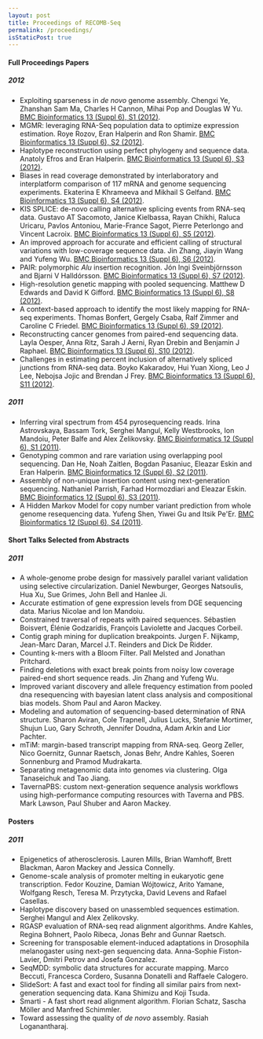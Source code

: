 ```yaml
---
layout: post
title: Proceedings of RECOMB-Seq
permalink: /proceedings/
isStaticPost: true
---
```


#### Full Proceedings Papers

##### 2012

  - Exploiting sparseness in *de novo* genome assembly. Chengxi Ye, Zhanshan Sam Ma, Charles H Cannon, Mihai Pop and Douglas W Yu. [BMC Bioinformatics 13 (Suppl 6), S1 (2012)](https://bmcbioinformatics.biomedcentral.com/articles/10.1186/1471-2105-13-S6-S1).
  - MGMR: leveraging RNA-Seq population data to optimize expression estimation. Roye Rozov, Eran Halperin and Ron Shamir. [BMC Bioinformatics 13 (Suppl 6), S2 (2012)](https://bmcbioinformatics.biomedcentral.com/articles/10.1186/1471-2105-13-S6-S2).
  - Haplotype reconstruction using perfect phylogeny and sequence data. Anatoly Efros and Eran Halperin. [BMC Bioinformatics 13 (Suppl 6), S3 (2012)](https://bmcbioinformatics.biomedcentral.com/articles/10.1186/1471-2105-13-S6-S3).
  - Biases in read coverage demonstrated by interlaboratory and interplatform comparison of 117 mRNA and genome sequencing experiments. Ekaterina E Khrameeva and Mikhail S Gelfand. [BMC Bioinformatics 13 (Suppl 6), S4 (2012)](https://bmcbioinformatics.biomedcentral.com/articles/10.1186/1471-2105-13-S6-S4).
  - KIS SPLICE: de-novo calling alternative splicing events from RNA-seq data. Gustavo AT Sacomoto, Janice Kielbassa, Rayan Chikhi, Raluca Uricaru, Pavlos Antoniou, Marie-France Sagot,   Pierre Peterlongo and Vincent Lacroix. [BMC Bioinformatics 13 (Suppl 6), S5 (2012)](https://bmcbioinformatics.biomedcentral.com/articles/10.1186/1471-2105-13-S6-S5).
  - An improved approach for accurate and efficient calling of structural variations with low-coverage sequence data. Jin Zhang, Jiayin Wang and Yufeng Wu. [BMC Bioinformatics 13 (Suppl 6), S6 (2012)](https://bmcbioinformatics.biomedcentral.com/articles/10.1186/1471-2105-13-S6-S6).
  - PAIR: polymorphic *Alu* insertion recognition. Jón Ingi Sveinbjörnsson and Bjarni V Halldórsson. [BMC Bioinformatics 13 (Suppl 6), S7 (2012)](https://bmcbioinformatics.biomedcentral.com/articles/10.1186/1471-2105-13-S6-S7).
  - High-resolution genetic mapping with pooled sequencing. Matthew D Edwards and David K Gifford. [BMC Bioinformatics 13 (Suppl 6), S8 (2012)](https://bmcbioinformatics.biomedcentral.com/articles/10.1186/1471-2105-13-S6-S8).
  - A context-based approach to identify the most likely mapping for RNA-seq experiments. Thomas Bonfert, Gergely Csaba, Ralf Zimmer and Caroline C Friedel. [BMC Bioinformatics 13 (Suppl 6), S9 (2012)](https://bmcbioinformatics.biomedcentral.com/articles/10.1186/1471-2105-13-S6-S9).
  - Reconstructing cancer genomes from paired-end sequencing data. Layla Oesper, Anna Ritz, Sarah J Aerni, Ryan Drebin and Benjamin J Raphael. [BMC Bioinformatics 13 (Suppl 6), S10 (2012)](https://bmcbioinformatics.biomedcentral.com/articles/10.1186/1471-2105-13-S6-S10).
  - Challenges in estimating percent inclusion of alternatively spliced junctions from RNA-seq data. Boyko Kakaradov, Hui Yuan Xiong, Leo J Lee, Nebojsa Jojic and Brendan J Frey. [BMC Bioinformatics 13 (Suppl 6), S11 (2012)](https://bmcbioinformatics.biomedcentral.com/articles/10.1186/1471-2105-13-S6-S11).

##### 2011

  - Inferring viral spectrum from 454 pyrosequencing reads. Irina Astrovskaya, Bassam Tork, Serghei Mangul, Kelly Westbrooks, Ion Mandoiu, Peter Balfe and Alex Zelikovsky. [BMC Bioinformatics 12 (Suppl 6), S1 (2011)](https://bmcbioinformatics.biomedcentral.com/articles/10.1186/1471-2105-12-S6-S1).
  - Genotyping common and rare variation using overlapping pool sequencing. Dan He, Noah Zaitlen, Bogdan Pasaniuc, Eleazar Eskin and Eran Halperin. [BMC Bioinformatics 12 (Suppl 6), S2 (2011)](https://bmcbioinformatics.biomedcentral.com/articles/10.1186/1471-2105-12-S6-S2).
  - Assembly of non-unique insertion content using next-generation sequencing. Nathaniel Parrish, Farhad Hormozdiari and Eleazar Eskin. [BMC Bioinformatics 12 (Suppl 6), S3 (2011)](https://bmcbioinformatics.biomedcentral.com/articles/10.1186/1471-2105-12-S6-S3).
  - A Hidden Markov Model for copy number variant prediction from whole genome resequencing data. Yufeng Shen, Yiwei Gu and Itsik Pe'Er. [BMC Bioinformatics 12 (Suppl 6), S4 (2011)](https://bmcbioinformatics.biomedcentral.com/articles/10.1186/1471-2105-12-S6-S4).


#### Short Talks Selected from Abstracts

##### 2011

  - A whole-genome probe design for massively parallel variant validation using selective circularization. Daniel Newburger, Georges Natsoulis, Hua Xu, Sue Grimes, John Bell and Hanlee Ji.
  - Accurate estimation of gene expression levels from DGE sequencing data. Marius Nicolae and Ion Mandoiu.
  - Constrained traversal of repeats with paired sequences. Sébastien Boisvert, Élénie Godzaridis, François Laviolette and Jacques Corbeil.
  - Contig graph mining for duplication breakpoints. Jurgen F. Nijkamp, Jean-Marc Daran, Marcel J.T. Reinders and Dick De Ridder.
  - Counting k-mers with a Bloom Filter. Pall Melsted and Jonathan Pritchard.
  - Finding deletions with exact break points from noisy low coverage paired-end short sequence reads. Jin Zhang and Yufeng Wu.
  - Improved variant discovery and allele frequency estimation from pooled dna resequencing with bayesian latent class analysis and compositional bias models. Shom Paul and Aaron Mackey.
  - Modeling and automation of sequencing-based determination of RNA structure. Sharon Aviran, Cole Trapnell, Julius Lucks, Stefanie Mortimer, Shujun Luo, Gary Schroth, Jennifer Doudna, Adam Arkin and Lior Pachter.
  - mTiM: margin-based transcript mapping from RNA-seq. Georg Zeller, Nico Goernitz, Gunnar Raetsch, Jonas Behr, Andre Kahles, Soeren Sonnenburg and Pramod Mudrakarta.
  - Separating metagenomic data into genomes via clustering. Olga Tanaseichuk and Tao Jiang.
  - TavernaPBS: custom next-generation sequence analysis workflows using high-performance computing resources with Taverna and PBS. Mark Lawson, Paul Shuber and Aaron Mackey.


#### Posters

##### 2011

  - Epigenetics of atherosclerosis. Lauren Mills, Brian Wamhoff, Brett Blackman, Aaron Mackey and Jessica Connelly.
  - Genome-scale analysis of promoter melting in eukaryotic gene transcription. Fedor Kouzine, Damian Wójtowicz, Arito Yamane, Wolfgang Resch, Teresa M. Przytycka, David Levens and Rafael Casellas.
  - Haplotype discovery based on unassembled sequences estimation. Serghei Mangul and Alex Zelikovsky.
  - RGASP evaluation of RNA-seq read alignment algorithms. Andre Kahles, Regina Bohnert, Paolo Ribeca, Jonas Behr and Gunnar Raetsch.
  - Screening for transposable element-induced adaptations in Drosophila melanogaster using next-gen sequencing data. Anna-Sophie Fiston-Lavier, Dmitri Petrov and Josefa Gonzalez.
  - SeqMDD: symbolic data structures for accurate mapping. Marco Beccuti, Francesca Cordero, Susanna Donatelli and Raffaele Calogero.
  - SlideSort: A fast and exact tool for finding all similar pairs from next-generation sequencing data. Kana Shimizu and Koji Tsuda.
  - Smarti - A fast short read alignment algorithm. Florian Schatz, Sascha Möller and Manfred Schimmler.
  - Toward assessing the quality of *de novo* assembly. Rasiah Loganantharaj.

